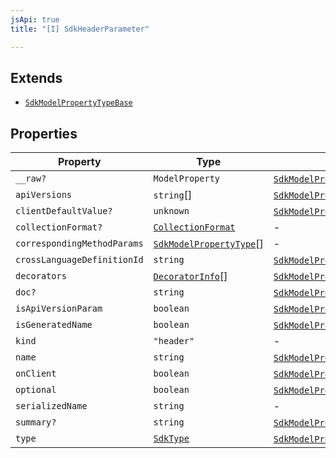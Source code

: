 ```yaml
---
jsApi: true
title: "[I] SdkHeaderParameter"

---
```

## Extends

- [`SdkModelPropertyTypeBase`](SdkModelPropertyTypeBase.md)

## Properties

| Property | Type | Inherited from |
| ------ | ------ | ------ |
| `__raw?` | `ModelProperty` | [`SdkModelPropertyTypeBase`](SdkModelPropertyTypeBase.md).`__raw` |
| `apiVersions` | `string`[] | [`SdkModelPropertyTypeBase`](SdkModelPropertyTypeBase.md).`apiVersions` |
| `clientDefaultValue?` | `unknown` | [`SdkModelPropertyTypeBase`](SdkModelPropertyTypeBase.md).`clientDefaultValue` |
| `collectionFormat?` | [`CollectionFormat`](../type-aliases/CollectionFormat.md) | - |
| `correspondingMethodParams` | [`SdkModelPropertyType`](../type-aliases/SdkModelPropertyType.md)[] | - |
| `crossLanguageDefinitionId` | `string` | [`SdkModelPropertyTypeBase`](SdkModelPropertyTypeBase.md).`crossLanguageDefinitionId` |
| `decorators` | [`DecoratorInfo`](DecoratorInfo.md)[] | [`SdkModelPropertyTypeBase`](SdkModelPropertyTypeBase.md).`decorators` |
| `doc?` | `string` | [`SdkModelPropertyTypeBase`](SdkModelPropertyTypeBase.md).`doc` |
| `isApiVersionParam` | `boolean` | [`SdkModelPropertyTypeBase`](SdkModelPropertyTypeBase.md).`isApiVersionParam` |
| `isGeneratedName` | `boolean` | [`SdkModelPropertyTypeBase`](SdkModelPropertyTypeBase.md).`isGeneratedName` |
| `kind` | `"header"` | - |
| `name` | `string` | [`SdkModelPropertyTypeBase`](SdkModelPropertyTypeBase.md).`name` |
| `onClient` | `boolean` | [`SdkModelPropertyTypeBase`](SdkModelPropertyTypeBase.md).`onClient` |
| `optional` | `boolean` | [`SdkModelPropertyTypeBase`](SdkModelPropertyTypeBase.md).`optional` |
| `serializedName` | `string` | - |
| `summary?` | `string` | [`SdkModelPropertyTypeBase`](SdkModelPropertyTypeBase.md).`summary` |
| `type` | [`SdkType`](../type-aliases/SdkType.md) | [`SdkModelPropertyTypeBase`](SdkModelPropertyTypeBase.md).`type` |
